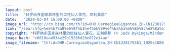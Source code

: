 ```yaml
---
layout: post
title:  "科罗纳多国家森林里的巨柱仙人掌花，亚利桑那"
date:   "2020-03-04 16:00:00 +0800"
image_url: "http://cn.bing.com/th?id=OHR.CarnegieaGigantea_ZH-CN1238179361_1920x1080.jpg&rf=LaDigue_1920x1080.jpg&pid=hp"
link: "/search?q=%e5%b7%a8%e6%9f%b1%e4%bb%99%e4%ba%ba%e6%8e%8c%e8%8a%b1&form=hpcapt&mkt=zh-cn"
copyright: "科罗纳多国家森林里的巨柱仙人掌花，亚利桑那 (© Jack Dykinga/Minden Pictures)"
image_hash: "e6018ea4934e29b15206d28e072e14ae"
image_filename: "th?id=OHR.CarnegieaGigantea_ZH-CN1238179361_1920x1080.jpg&rf=LaDigue_1920x1080.jpg&pid=hp"
---
```

